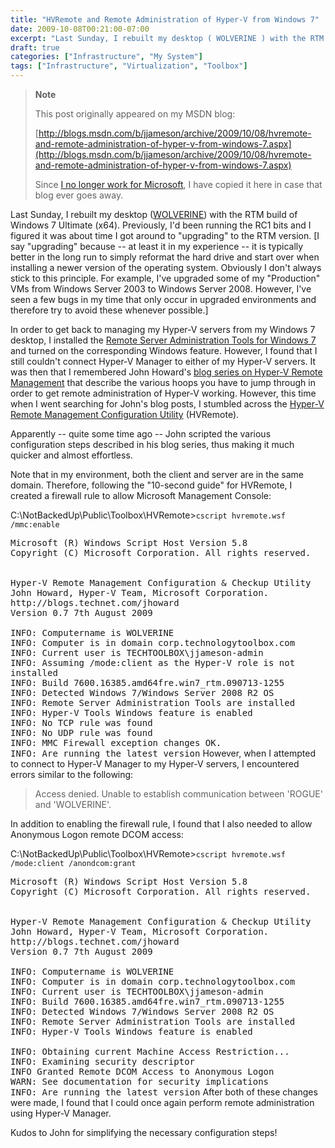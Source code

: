 ```yaml
---
title: "HVRemote and Remote Administration of Hyper-V from Windows 7"
date: 2009-10-08T00:21:00-07:00
excerpt: "Last Sunday, I rebuilt my desktop ( WOLVERINE ) with the RTM build of Windows 7 Ultimate (x64). Previously, I'd been running the RC1 bits and I figured it was about time I got around to \"upgrading\" to the RTM version. [I say \"upgrading\" because -- at..."
draft: true
categories: ["Infrastructure", "My System"]
tags: ["Infrastructure", "Virtualization", "Toolbox"]
---
```


> **Note**
>
> This post originally appeared on my MSDN blog:
>
> [http://blogs.msdn.com/b/jjameson/archive/2009/10/08/hvremote-and-remote-administration-of-hyper-v-from-windows-7.aspx](http://blogs.msdn.com/b/jjameson/archive/2009/10/08/hvremote-and-remote-administration-of-hyper-v-from-windows-7.aspx)
>
> Since
> [I no longer work for Microsoft](/blog/jjameson/2011/09/02/last-day-with-microsoft), I have copied it here in case that blog
> ever goes away.

Last Sunday, I rebuilt my desktop ([WOLVERINE](/blog/jjameson/2009/09/14/the-jameson-datacenter))  with the RTM build of Windows 7 Ultimate (x64). Previously, I'd been running the  RC1 bits and I figured it was about time I got around to "upgrading" to the RTM  version. [I say "upgrading" because -- at least it in my experience -- it is typically  better in the long run to simply reformat the hard drive and start over when installing  a newer version of the operating system. Obviously I don't always stick to this  principle. For example, I've upgraded some of my "Production" VMs from Windows Server  2003 to Windows Server 2008. However, I've seen a few bugs in my time that only  occur in upgraded environments and therefore try to avoid these whenever possible.]

In order to get back to managing my Hyper-V servers from my Windows 7 desktop,  I installed the [Remote Server Administration Tools for Windows 7](http://www.microsoft.com/downloads/details.aspx?FamilyID=7d2f6ad7-656b-4313-a005-4e344e43997d&displaylang=en) and turned on the corresponding  Windows feature. However, I found that I still couldn't connect Hyper-V Manager  to either of my Hyper-V servers. It was then that I remembered John Howard's [blog series on Hyper-V Remote Management](http://blogs.technet.com/jhoward/archive/2008/03/28/part-1-hyper-v-remote-management-you-do-not-have-the-requested-permission-to-complete-this-task-contact-the-administrator-of-the-authorization-policy-for-the-computer-computername.aspx) that describe the various hoops you  have to jump through in order to get remote administration of Hyper-V working. However,  this time when I went searching for John's blog posts, I stumbled across the [Hyper-V Remote Management Configuration
Utility](http://code.msdn.microsoft.com/HVRemote) (HVRemote).

Apparently -- quite some time ago -- John scripted the various configuration  steps described in his blog series, thus making it much quicker and almost effortless.

Note that in my environment, both the client and server are in the same domain.  Therefore, following the "10-second guide" for HVRemote, I created a firewall rule  to allow Microsoft Management Console:

C:\NotBackedUp\Public\Toolbox\HVRemote&gt;`cscript hvremote.wsf /mmc:enable`

<samp>
Microsoft (R) Windows Script Host Version 5.8<br>
Copyright (C) Microsoft Corporation. All rights reserved.<br>
<br>
<br>
Hyper-V Remote Management Configuration &amp; Checkup Utility<br>
John Howard, Hyper-V Team, Microsoft Corporation.<br>
http://blogs.technet.com/jhoward<br>
Version 0.7 7th August 2009<br>
<br>
INFO: Computername is WOLVERINE<br>
INFO: Computer is in domain corp.technologytoolbox.com<br>
INFO: Current user is TECHTOOLBOX\jjameson-admin<br>
INFO: Assuming /mode:client as the Hyper-V role is not installed<br>
INFO: Build 7600.16385.amd64fre.win7_rtm.090713-1255<br>
INFO: Detected Windows 7/Windows Server 2008 R2 OS<br>
INFO: Remote Server Administration Tools are installed<br>
INFO: Hyper-V Tools Windows feature is enabled<br>
INFO: No TCP rule was found<br>
INFO: No UDP rule was found<br>
INFO: MMC Firewall exception changes OK.<br>
INFO: Are running the latest version</samp>
However, when I attempted to connect to Hyper-V Manager to my Hyper-V servers,  I encountered errors similar to the following:

> Access denied. Unable to establish communication
> between 'ROGUE' and 'WOLVERINE'.

In addition to enabling the firewall rule, I found that I also needed to allow  Anonymous Logon remote DCOM access:

C:\NotBackedUp\Public\Toolbox\HVRemote&gt;`cscript hvremote.wsf /mode:client /anondcom:grant`

<samp>
Microsoft (R) Windows Script Host Version 5.8<br>
Copyright (C) Microsoft Corporation. All rights reserved.<br>
<br>
<br>
Hyper-V Remote Management Configuration &amp; Checkup Utility<br>
John Howard, Hyper-V Team, Microsoft Corporation.<br>
http://blogs.technet.com/jhoward<br>
Version 0.7 7th August 2009<br>
<br>
INFO: Computername is WOLVERINE<br>
INFO: Computer is in domain corp.technologytoolbox.com<br>
INFO: Current user is TECHTOOLBOX\jjameson-admin<br>
INFO: Build 7600.16385.amd64fre.win7_rtm.090713-1255<br>
INFO: Detected Windows 7/Windows Server 2008 R2 OS<br>
INFO: Remote Server Administration Tools are installed<br>
INFO: Hyper-V Tools Windows feature is enabled<br>
<br>
INFO: Obtaining current Machine Access Restriction...<br>
INFO: Examining security descriptor<br>
INFO Granted Remote DCOM Access to Anonymous Logon<br>
WARN: See documentation for security implications<br>
INFO: Are running the latest version</samp>
After both of these changes were made, I found that I could once again perform  remote administration using Hyper-V Manager.

Kudos to John for simplifying the necessary configuration steps!

